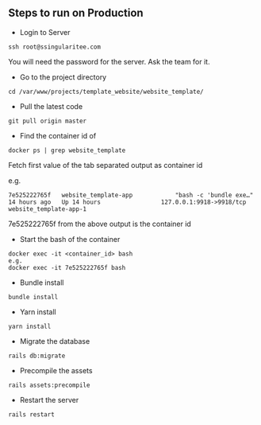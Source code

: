 ## Steps to run on Production

* Login to Server

```
ssh root@ssingularitee.com
```
You will need the password for the server. Ask the team for it.

* Go to the project directory

```
cd /var/www/projects/template_website/website_template/
```

* Pull the latest code

```
git pull origin master
```

* Find the container id of

```
docker ps | grep website_template
```
Fetch first value of the tab separated output as container id

e.g.
```
7e525222765f   website_template-app            "bash -c 'bundle exe…"   14 hours ago   Up 14 hours                 127.0.0.1:9918->9918/tcp                                                               website_template-app-1
```

7e525222765f from the above output is the container id

* Start the bash of the container

```
docker exec -it <container_id> bash
e.g. 
docker exec -it 7e525222765f bash
```

* Bundle install

```
bundle install
```

* Yarn install

```
yarn install
```

* Migrate the database

```
rails db:migrate
```

* Precompile the assets

```
rails assets:precompile
```

* Restart the server

```
rails restart
```

